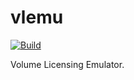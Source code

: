 # vlemu

[![Build](https://github.com/mogeko/vlemu/actions/workflows/build.yaml/badge.svg)](https://github.com/mogeko/vlemu/actions/workflows/build.yaml)

Volume Licensing Emulator.
